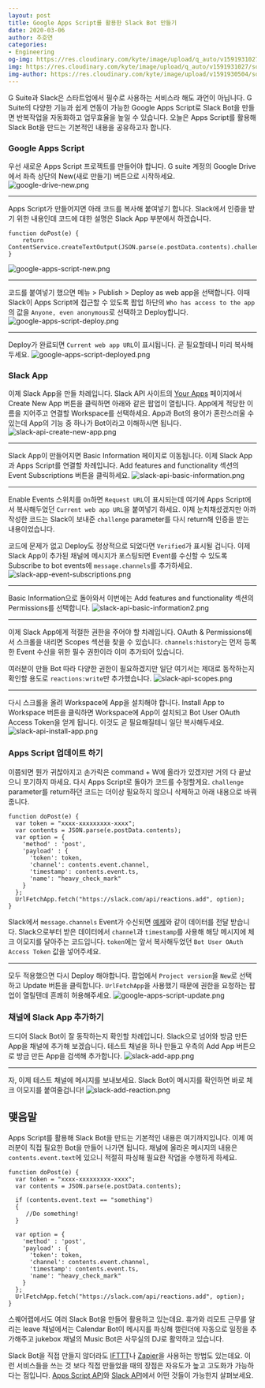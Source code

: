 ```yaml
---
layout: post
title: Google Apps Script를 활용한 Slack Bot 만들기
date: 2020-03-06
author: 추호연
categories: 
- Engineering
og-img: https://res.cloudinary.com/kyte/image/upload/q_auto/v1591931027/squarelab/website/post/how-to-make-a-slack-bot/cover.png
img: https://res.cloudinary.com/kyte/image/upload/q_auto/v1591931027/squarelab/website/post/how-to-make-a-slack-bot/cover.png
img-author: https://res.cloudinary.com/kyte/image/upload/v1591930504/squarelab/website/post/author/jamie.jpg
---
```

G Suite과 Slack은 스타트업에서 필수로 사용하는 서비스라 해도 과언이 아닙니다. G Suite의 다양한 기능과 쉽게 연동이 가능한 Google Apps Script로 Slack Bot을 만들면 반복작업을 자동화하고 업무효율을 높일 수 있습니다.
오늘은 Apps Script를 활용해 Slack Bot을 만드는 기본적인 내용을 공유하고자 합니다. 


### Google Apps Script
우선 새로운 Apps Script 프로젝트를 만들어야 합니다. G suite 계정의 Google Drive에서 좌측 상단의 New(새로 만들기) 버튼으로 시작하세요.
![google-drive-new.png]({{site.cloudinary}}/v1591931029/squarelab/website/post/how-to-make-a-slack-bot/google-drive-new.png)

---

Apps Script가 만들어지면 아래 코드를 복사해 붙여넣기 합니다. Slack에서 인증을 받기 위한 내용인데 코드에 대한 설명은 Slack App 부분에서 하겠습니다.

    function doPost(e) {
        return ContentService.createTextOutput(JSON.parse(e.postData.contents).challenge);
    }

![google-apps-script-new.png]({{site.cloudinary}}/v1591931029/squarelab/website/post/how-to-make-a-slack-bot/google-apps-script-new.png)

---

코드를 붙여넣기 했으면 메뉴 > Publish > Deploy as web app을 선택합니다. 이때 Slack이 Apps Script에 접근할 수 있도록 팝업 하단의 `Who has access to the app`의 값을 `Anyone, even anonymous`로 선택하고 Deploy합니다.
![google-apps-script-deploy.png]({{site.cloudinary}}/v1591931027/squarelab/website/post/how-to-make-a-slack-bot/google-apps-script-deploy.png)

---

Deploy가 완료되면 `Current web app URL`이 표시됩니다. 곧 필요할테니 미리 복사해두세요.
![google-apps-script-deployed.png]({{site.cloudinary}}/v1591931028/squarelab/website/post/how-to-make-a-slack-bot/google-apps-script-deployed.png)

### Slack App
이제 Slack App을 만들 차례입니다. Slack API 사이트의 [Your Apps](https://api.slack.com/apps) 페이지에서 Create New App 버튼을 클릭하면 아래와 같은 팝업이 열립니다.
App에게 적당한 이름을 지어주고 연결할 Workspace를 선택하세요. App과 Bot의 용어가 혼란스러울 수 있는데 App의 기능 중 하나가 Bot이라고 이해하시면 됩니다.
![slack-api-create-new-app.png]({{site.cloudinary}}/v1591931029/squarelab/website/post/how-to-make-a-slack-bot/slack-api-create-new-app.png)

---

Slack App이 만들어지면 Basic Information 페이지로 이동됩니다. 이제 Slack App과 Apps Script를 연결할 차례입니다. Add features and functionality 섹션의 Event Subscriptions 버튼을 클릭하세요.
![slack-api-basic-information.png]({{site.cloudinary}}/v1591931029/squarelab/website/post/how-to-make-a-slack-bot/slack-api-basic-information.png)

---

Enable Events 스위치를 `On`하면 `Request URL`이 표시되는데 여기에 Apps Script에서 복사해두었던 `Current web app URL`을 붙여넣기 하세요. 이제 눈치채셨겠지만 아까 작성한 코드는 Slack이 보내준 `challenge` parameter를 다시 return해 인증을 받는 내용이었습니다.

코드에 문제가 없고 Deploy도 정상적으로 되었다면 `Verified`가 표시될 겁니다. 이제 Slack App이 추가된 채널에 메시지가 포스팅되면 Event를 수신할 수 있도록 Subscribe to bot events에 `message.channels`를 추가하세요. 
![slack-app-event-subscriptions.png]({{site.cloudinary}}/v1591931030/squarelab/website/post/how-to-make-a-slack-bot/slack-app-event-subscriptions.png)

---

Basic Information으로 돌아와서 이번에는 Add features and functionality 섹션의 Permissions를 선택합니다.
![slack-api-basic-information2.png]({{site.cloudinary}}/v1591931029/squarelab/website/post/how-to-make-a-slack-bot/slack-api-basic-information2.png)

---

이제 Slack App에게 적절한 권한을 주어야 할 차례입니다. OAuth & Permissions에서 스크롤을 내리면 Scopes 섹션을 찾을 수 있습니다. `channels:history`는 먼저 등록한 Event 수신을 위한 필수 권한이라 이미 추가되어 있습니다.

여러분이 만들 Bot 따라 다양한 권한이 필요하겠지만 일단 여기서는 제대로 동작하는지 확인할 용도로 `reactions:write`만 추가했습니다.
![slack-api-scopes.png]({{site.cloudinary}}/v1591931030/squarelab/website/post/how-to-make-a-slack-bot/slack-api-scopes.png)

---

다시 스크롤을 올려 Workspace에 App을 설치해야 합니다. Install App to Workspace 버튼을 클릭하면 Workspace에 App이 설치되고 Bot User OAuth Access Token을 얻게 됩니다. 이것도 곧 필요해질테니 일단 복사해두세요.
![slack-api-install-app.png]({{site.cloudinary}}/v1591931030/squarelab/website/post/how-to-make-a-slack-bot/slack-api-install-app.png)

### Apps Script 업데이트 하기
이쯤되면 뭔가 귀찮아지고 손가락은 command + W에 올라가 있겠지만 거의 다 끝났으니 포기하지 마세요. 다시 Apps Script로 돌아가 코드를 수정할게요. `challenge` parameter를 return하던 코드는 더이상 필요하지 않으니 삭제하고 아래 내용으로 바꿔줍니다.

    function doPost(e) {
      var token = "xxxx-xxxxxxxxx-xxxx";
      var contents = JSON.parse(e.postData.contents);
      var option = {
        'method' : 'post',
        'payload' : {
          'token': token,
          'channel': contents.event.channel,
          'timestamp': contents.event.ts,
          'name': "heavy_check_mark"
        }
      };
      UrlFetchApp.fetch("https://slack.com/api/reactions.add", option);
    }

Slack에서 `message.channels` Event가 수신되면 [예제](https://api.slack.com/events/message.channels)와 같이 데이터를 전달 받습니다.
Slack으로부터 받은 데이터에서 `channel`과 `timestamp`를 사용해 해당 메시지에 체크 이모지를 달아주는 코드입니다. `token`에는 앞서 복사해두었던 `Bot User OAuth Access Token` 값을 넣어주세요.
 
---
    
모두 적용했으면 다시 Deploy 해야합니다. 팝업에서 `Project version`을 `New`로 선택하고 Update 버튼을 클릭합니다. `UrlFetchApp`을 사용했기 때문에 권한을 요청하는 팝업이 열릴텐데 흔쾌히 허용해주세요.
![google-apps-script-update.png]({{site.cloudinary}}/v1591931029/squarelab/website/post/how-to-make-a-slack-bot/google-apps-script-update.png)

### 채널에 Slack App 추가하기
드디어 Slack Bot이 잘 동작하는지 확인할 차례입니다. Slack으로 넘어와 방금 만든 App을 채널에 추가해 보겠습니다. 테스트 채널을 하나 만들고 우측의 Add App 버튼으로 방금 만든 App을 검색해 추가합니다.
![slack-add-app.png]({{site.cloudinary}}/v1591931029/squarelab/website/post/how-to-make-a-slack-bot/slack-add-app.png)

---

자, 이제 테스트 채널에 메시지를 보내보세요. Slack Bot이 메시지를 확인하면 바로 체크 이모지를 붙여줄겁니다!
![slack-add-reaction.png]({{site.cloudinary}}/v1591931028/squarelab/website/post/how-to-make-a-slack-bot/slack-add-reaction.png)

## 맺음말
Apps Script를 활용해 Slack Bot을 만드는 기본적인 내용은 여기까지입니다. 이제 여러분이 직접 필요한 Bot을 만들어 나가면 됩니다. 채널에 올라온 메시지의 내용은 `contents.event.text`에 있으니 적절히 파싱해 필요한 작업을 수행하게 하세요.

    function doPost(e) {
      var token = "xxxx-xxxxxxxxx-xxxx";
      var contents = JSON.parse(e.postData.contents);
      
      if (contents.event.text == "something")
      {
         //Do something!
      }
      
      var option = {
        'method' : 'post',
        'payload' : {
          'token': token,
          'channel': contents.event.channel,
          'timestamp': contents.event.ts,
          'name': "heavy_check_mark"
        }
      };
      UrlFetchApp.fetch("https://slack.com/api/reactions.add", option);
    }
    
스퀘어랩에서도 여러 Slack Bot을 만들어 활용하고 있는데요. 휴가와 리모트 근무를 알리는 leave 채널에서는 Calendar Bot이 메시지를 파싱해 캘린더에 자동으로 일정을 추가해주고 jukebox 채널의 Music Bot은 사무실의 DJ로 활약하고 있습니다.

Slack Bot을 직접 만들지 않더라도 [IFTTT](https://ifttt.com/)나 [Zapier](https://zapier.com/home)을 사용하는 방법도 있는데요. 이런 서비스들을 쓰는 것 보다 직접 만들었을 때의 장점은 자유도가 높고 고도화가 가능하다는 점입니다.
[Apps Script API](https://developers.google.com/apps-script/api)와 [Slack API](https://api.slack.com/)에서 어떤 것들이 가능한지 살펴보세요.